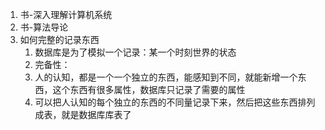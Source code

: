 1. 书-深入理解计算机系统
1. 书-算法导论
1. 如何完整的记录东西
   1. 数据库是为了模拟一个记录：某一个时刻世界的状态
   1.   完备性：    
      1.   人的认知，都是一个一个独立的东西，能感知到不同，就能新增一个东西，这个东西有很多属性，数据库只记录了需要的属性       
      1.  可以把人认知的每个独立的东西的不同量记录下来，然后把这些东西排列成表，就是数据库库表了